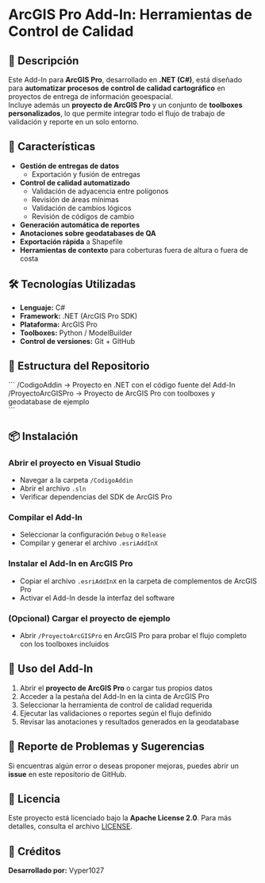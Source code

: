 # ArcGIS Pro Add-In: Herramientas de Control de Calidad  

## 📌 Descripción  
Este Add-In para **ArcGIS Pro**, desarrollado en **.NET (C#)**, está diseñado para **automatizar procesos de control de calidad cartográfico** en proyectos de entrega de información geoespacial.  
Incluye además un **proyecto de ArcGIS Pro** y un conjunto de **toolboxes personalizados**, lo que permite integrar todo el flujo de trabajo de validación y reporte en un solo entorno.  

## 🚀 Características  
- **Gestión de entregas de datos**  
  - Exportación y fusión de entregas  
- **Control de calidad automatizado**  
  - Validación de adyacencia entre polígonos  
  - Revisión de áreas mínimas  
  - Validación de cambios lógicos  
  - Revisión de códigos de cambio  
- **Generación automática de reportes**  
- **Anotaciones sobre geodatabases de QA**  
- **Exportación rápida** a Shapefile  
- **Herramientas de contexto** para coberturas fuera de altura o fuera de costa  

## 🛠️ Tecnologías Utilizadas  
- **Lenguaje:** C#  
- **Framework:** .NET (ArcGIS Pro SDK)  
- **Plataforma:** ArcGIS Pro  
- **Toolboxes:** Python / ModelBuilder  
- **Control de versiones:** Git + GitHub  

## 📂 Estructura del Repositorio  
\```
/CodigoAddin         -> Proyecto en .NET con el código fuente del Add-In  
/ProyectoArcGISPro   -> Proyecto de ArcGIS Pro con toolboxes y geodatabase de ejemplo  
\```  

## 📦 Instalación

### Abrir el proyecto en Visual Studio
- Navegar a la carpeta `/CodigoAddin`
- Abrir el archivo `.sln`
- Verificar dependencias del SDK de ArcGIS Pro

### Compilar el Add-In
- Seleccionar la configuración `Debug` o `Release`
- Compilar y generar el archivo `.esriAddInX`

### Instalar el Add-In en ArcGIS Pro
- Copiar el archivo `.esriAddInX` en la carpeta de complementos de ArcGIS Pro
- Activar el Add-In desde la interfaz del software

### (Opcional) Cargar el proyecto de ejemplo
- Abrir `/ProyectoArcGISPro` en ArcGIS Pro para probar el flujo completo con los toolboxes incluidos

## 📌 Uso del Add-In
1. Abrir el **proyecto de ArcGIS Pro** o cargar tus propios datos  
2. Acceder a la pestaña del Add-In en la cinta de ArcGIS Pro  
3. Seleccionar la herramienta de control de calidad requerida  
4. Ejecutar las validaciones o reportes según el flujo definido  
5. Revisar las anotaciones y resultados generados en la geodatabase  

## 🐛 Reporte de Problemas y Sugerencias
Si encuentras algún error o deseas proponer mejoras, puedes abrir un **issue** en este repositorio de GitHub.  

## 📜 Licencia
Este proyecto está licenciado bajo la **Apache License 2.0**. Para más detalles, consulta el archivo [LICENSE](LICENSE).  

## 📣 Créditos
**Desarrollado por:** Vyper1027


